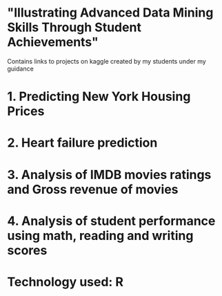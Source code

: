 # "Illustrating Advanced Data Mining Skills Through Student Achievements"

Contains links to projects on kaggle created by my students under my guidance

# 1. Predicting New York Housing Prices 
# 2. Heart failure prediction
# 3. Analysis of IMDB movies ratings and Gross revenue of movies
# 4. Analysis of student performance using math, reading and writing scores

# Technology used: R
